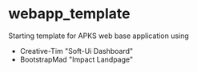 # webapp_template
Starting template for APKS web base application using
- Creative-Tim "Soft-Ui Dashboard"
- BootstrapMad "Impact Landpage"